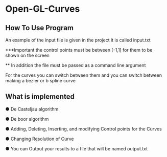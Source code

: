 # Open-GL-Curves

## How To Use Program
An example of the input file is given in the project it is called input.txt

***Important the control points must be between [-1,1] for them to be shown on the screen

** In addition the file must be passed as a command line argument

For the curves you can switch between them and you can switch between making a bezier or b spline curve

## What is implemented

● De Casteljau algorithm

● De boor algorithm

● Adding, Deleting, Inserting, and modifying Control points for the Curves

● Changing Resolution of Curve

● You can Output your results to a file that will be named output.txt
